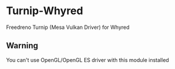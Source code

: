 # Turnip-Whyred
Freedreno Turnip (Mesa Vulkan Driver) for Whyred

## Warning
You can't use OpenGL/OpenGL ES driver with this module installed
